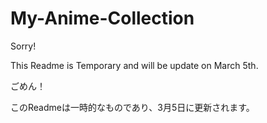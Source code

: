 # My-Anime-Collection

Sorry!

This Readme is Temporary and will be update on March 5th.

ごめん！

このReadmeは一時的なものであり、3月5日に更新されます。



